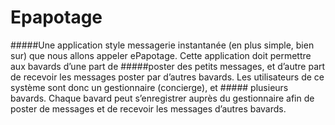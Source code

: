 # Epapotage

#####Une application style messagerie instantanée (en plus simple, bien sur) que nous allons appeler ePapotage. Cette application doit permettre aux bavards d’une part de #####poster des petits messages, et d’autre part de recevoir les messages poster par d’autres bavards. Les utilisateurs de ce système sont donc un gestionnaire (concierge), et ##### plusieurs bavards. Chaque bavard peut s’enregistrer auprès du gestionnaire afin de poster de messages et de recevoir les messages d’autres bavards.
